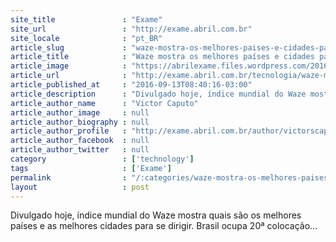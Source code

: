 ```yaml
---
site_title               : "Exame"
site_url                 : "http://exame.abril.com.br"
site_locale              : "pt_BR"
article_slug             : "waze-mostra-os-melhores-paises-e-cidades-para-dirigir"
article_title            : "Waze mostra os melhores países e cidades para dirigir"
article_image            : "https://abrilexame.files.wordpress.com/2016/09/size_960_16_9_jovem-transito.jpg?quality=70&strip=all&w=960"
article_url              : "http://exame.abril.com.br/tecnologia/waze-mostra-os-melhores-paises-e-cidades-para-dirigir/"
article_published_at     : "2016-09-13T08:40:16-03:00"
article_description      : "Divulgado hoje, índice mundial do Waze mostra quais são os melhores países e as melhores cidades para se dirigir. Brasil ocupa 20ª colocação..."
article_author_name      : "Victor Caputo"
article_author_image     : null
article_author_biography : null
article_author_profile   : "http://exame.abril.com.br/author/victorscaputo/"
article_author_facebook  : null
article_author_twitter   : null
category                 : ['technology']
tags                     : ['Exame']
permalink                : "/:categories/waze-mostra-os-melhores-paises-e-cidades-para-dirigir/"
layout                   : post
---
```


Divulgado hoje, índice mundial do Waze mostra quais são os melhores países e as melhores cidades para se dirigir. Brasil ocupa 20ª colocação...
